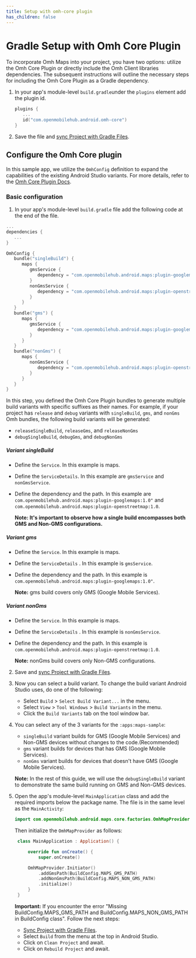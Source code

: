 ```yaml
---
title: Setup with omh-core plugin
has_children: false
---
```


# Gradle Setup with Omh Core Plugin

To incorporate Omh Maps into your project, you have two options: utilize the Omh Core Plugin or directly include the Omh Client libraries dependencies. The subsequent instructions will outline the necessary steps for including the Omh Core Plugin as a Gradle dependency.

1. In your app's module-level `build.gradle`under the `plugins` element add the plugin id.

   ```kotlin
   plugins {
      ...
      id("com.openmobilehub.android.omh-core")
   }
   ```

2. Save the file and [sync Project with Gradle Files](https://developer.android.com/studio/build#sync-files).

## Configure the Omh Core plugin

In this sample app, we utilize the `OmhConfig` definition to expand the capabilities of the existing Android Studio variants. For more details, refer to the [Omh Core Plugin Docs](https://github.com/openmobilehub/omh-core/tree/release/1.0).

### Basic configuration

1.  In your app's module-level `build.gradle` file add the following code at the end of the file.

```kotlin
...
dependencies {
   ...
}

OmhConfig {
   bundle("singleBuild") {
      maps {
         gmsService {
            dependency = "com.openmobilehub.android.maps:plugin-googlemaps:1.0"
         }
         nonGmsService {
            dependency = "com.openmobilehub.android.maps:plugin-openstreetmap:1.0"
         }
      }
   }
   bundle("gms") {
      maps {
         gmsService {
            dependency = "com.openmobilehub.android.maps:plugin-googlemaps:1.0"
         }
      }
   }
   bundle("nonGms") {
      maps {
         nonGmsService {
            dependency = "com.openmobilehub.android.maps:plugin-openstreetmap:1.0"
         }
      }
   }
}
```

In this step, you defined the Omh Core Plugin bundles to generate multiple build variants with specific suffixes as their names. For example, if your project has `release` and `debug` variants with `singleBuild`, `gms`, and `nonGms` Omh bundles, the following build variants will be generated:

- `releaseSingleBuild`, `releaseGms`, and `releaseNonGms`
- `debugSingleBuild`, `debugGms`, and `debugNonGms`

##### Variant singleBuild

- Define the `Service`. In this example is maps.
- Define the `ServiceDetails`. In this example are `gmsService` and `nonGmsService`.
- Define the dependency and the path. In this example are `com.openmobilehub.android.maps:plugin-googlemaps:1.0"` and `com.openmobilehub.android.maps:plugin-openstreetmap:1.0`.

  **Note: It's important to observe how a single build encompasses both GMS and Non-GMS configurations.**

##### Variant gms

- Define the `Service`. In this example is maps.
- Define the `ServiceDetails` . In this example is `gmsService`.
- Define the dependency and the path. In this example is `com.openmobilehub.android.maps:plugin-googlemaps:1.0"`.

  **Note:** gms build covers only GMS (Google Mobile Services).

##### Variant nonGms

- Define the `Service`. In this example is maps.
- Define the `ServiceDetails` . In this example is `nonGmsService`.
- Define the dependency and the path. In this example is `com.openmobilehub.android.maps:plugin-openstreetmap:1.0`.

  **Note:** nonGms build covers only Non-GMS configurations.

2. Save and [sync Project with Gradle Files](https://developer.android.com/studio/build#sync-files).
3. Now you can select a build variant. To change the build variant Android Studio uses, do one of the following:

   - Select `Build` > `Select Build Variant...` in the menu.
   - Select `View` > `Tool Windows` > `Build Variants` in the menu.
   - Click the `Build Variants` tab on the tool window bar.

4. You can select any of the 3 variants for the `:apps:maps-sample`:

   - `singleBuild` variant builds for GMS (Google Mobile Services) and Non-GMS devices without changes to the code.(Recommended)
   - `gms` variant builds for devices that has GMS (Google Mobile Services).
   - `nonGms` variant builds for devices that doesn't have GMS (Google Mobile Services).

   **Note:** In the rest of this guide, we will use the `debugSingleBuild` variant to demonstrate the same build running on GMS and Non-GMS devices.

5. Open the app's module-level `MainApplication` class and add the required imports below the package name. The file is in the same level as the `MainActivity`:

   ```kotlin
   import com.openmobilehub.android.maps.core.factories.OmhMapProvider
   ```

   Then initialize the `OmhMapProvider` as follows:

   ```kotlin
    class MainApplication : Application() {

        override fun onCreate() {
            super.onCreate()

        OmhMapProvider.Initiator()
            .addGmsPath(BuildConfig.MAPS_GMS_PATH)
            .addNonGmsPath(BuildConfig.MAPS_NON_GMS_PATH)
            .initialize()
        }
    }
   ```

   **Important:** If you encounter the error "Missing BuildConfig.MAPS_GMS_PATH and BuildConfig.MAPS_NON_GMS_PATH in BuildConfig class". Follow the next steps:

   - [Sync Project with Gradle Files](https://developer.android.com/studio/build#sync-files).
   - Select `Build` from the menu at the top in Android Studio.
   - Click on `Clean Project` and await.
   - Click on `Rebuild Project` and await.

